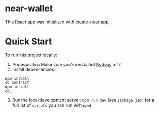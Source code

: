 near-wallet
==================

This [React] app was initialized with [create-near-app]


Quick Start
===========

To run this project locally:

1. Prerequisites: Make sure you've installed [Node.js] ≥ 12
2. Install dependencies: 
``` 
npm install
cd contract
npm install
cd..
```
3. Run the local development server: `npm run dev` (see `package.json` for a
   full list of `scripts` you can run with `npm`)

  [React]: https://reactjs.org/
  [create-near-app]: https://github.com/near/create-near-app
  [Node.js]: https://nodejs.org/en/download/package-manager/
